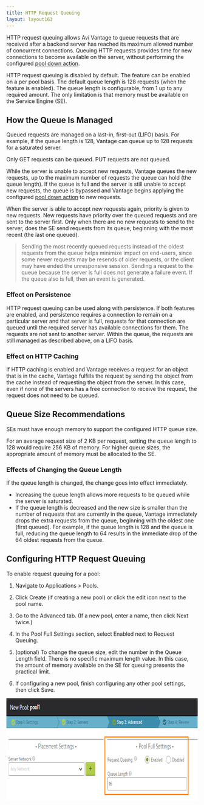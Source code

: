 ```yaml
---
title: HTTP Request Queuing
layout: layout163
---
```

HTTP request queuing allows Avi Vantage to queue requests that are received after a backend server has reached its maximum allowed number of concurrent connections. Queuing HTTP requests provides time for new connections to become available on the server, without performing the configured <a href="{% vpath %}/configuration-guide/applications/pools/#servers">pool down action</a>.

HTTP request queuing is disabled by default. The feature can be enabled on a per pool basis. The default queue length is 128 requests (when the feature is enabled). The queue length is configurable, from 1 up to any required amount. The only limitation is that memory must be available on the Service Engine (SE).

## How the Queue Is Managed

Queued requests are managed on a last-in, first-out (LIFO) basis. For example, if the queue length is 128, Vantage can queue up to 128 requests for a saturated server.

Only GET requests can be queued. PUT requests are not queued.

While the server is unable to accept new requests, Vantage queues the new requests, up to the maximum number of requests the queue can hold (the queue length). If the queue is full and the server is still unable to accept new requests, the queue is bypassed and Vantage begins applying the configured <a href="{% vpath %}/configuration-guide/applications/pools/#servers">pool down action</a> to new requests.

When the server is able to accept new requests again, priority is given to new requests. New requests have priority over the queued requests and are sent to the server first. Only when there are no new requests to send to the server, does the SE send requests from its queue, beginning with the most recent (the last one queued).
> Sending the most recently queued requests instead of the oldest requests from the queue helps minimize impact on end-users, since some newer requests may be resends of older requests, or the client may have ended the unresponsive session. 
> Sending a request to the queue because the server is full does not generate a failure event. If the queue also is full, then an event is generated.
 

### Effect on Persistence

HTTP request queuing can be used along with persistence. If both features are enabled, and persistence requires a connection to remain on a particular server and that server is full, requests for that connection are queued until the required server has available connections for them. The requests are not sent to another server. Within the queue, the requests are still managed as described above, on a LIFO basis.

### Effect on HTTP Caching

If HTTP caching is enabled and Vantage receives a request for an object that is in the cache, Vantage fulfills the request by sending the object from the cache instead of requesting the object from the server. In this case, even if none of the servers has a free connection to receive the request, the request does not need to be queued.

## Queue Size Recommendations

SEs must have enough memory to support the configured HTTP queue size.

For an average request size of 2 KB per request, setting the queue length to 128 would require 256 KB of memory. For higher queue sizes, the appropriate amount of memory must be allocated to the SE.

### Effects of Changing the Queue Length

If the queue length is changed, the change goes into effect immediately.

* Increasing the queue length allows more requests to be queued while the server is saturated. 
* If the queue length is decreased and the new size is smaller than the number of requests that are currently in the queue, Vantage immediately drops the extra requests from the queue, beginning with the oldest one (first queued). For example, if the queue length is 128 and the queue is full, reducing the queue length to 64 results in the immediate drop of the 64 oldest requests from the queue.  

## Configuring HTTP Request Queuing

To enable request queuing for a pool:
<ol> 
 <li> <p>Navigate to Applications &gt; Pools.</p> </li> 
 <li> <p>Click Create (if creating a new pool) or click the edit icon next to the pool name.</p> </li> 
 <li> <p>Go to the Advanced tab. (If a new pool, enter a name, then click Next twice.)</p> </li> 
 <li> <p>In the Pool Full Settings section, select Enabled next to Request Queuing.</p> </li> 
 <li> <p>(optional) To change the queue size, edit the number in the Queue Length field. There is no specific maximum length value. In this case, the amount of memory available on the SE for queuing presents the practical limit.</p> </li> 
 <li> <p>If configuring a new pool, finish configuring any other pool settings, then click Save.</p> </li> 
</ol> 

<a href="img/pool-rqst-queuing.png"><img src="img/pool-rqst-queuing.png" alt="pool-rqst-queuing" width="805" height="267" class="alignnone size-full wp-image-5660"></a>

